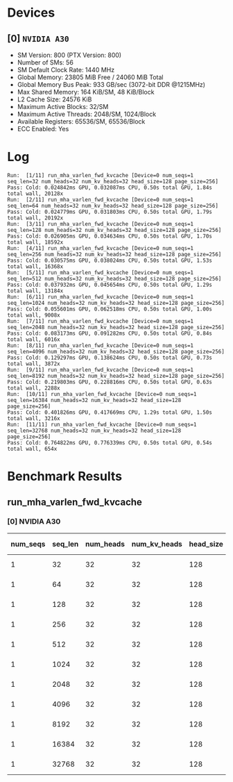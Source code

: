 # Devices

## [0] `NVIDIA A30`
* SM Version: 800 (PTX Version: 800)
* Number of SMs: 56
* SM Default Clock Rate: 1440 MHz
* Global Memory: 23805 MiB Free / 24060 MiB Total
* Global Memory Bus Peak: 933 GB/sec (3072-bit DDR @1215MHz)
* Max Shared Memory: 164 KiB/SM, 48 KiB/Block
* L2 Cache Size: 24576 KiB
* Maximum Active Blocks: 32/SM
* Maximum Active Threads: 2048/SM, 1024/Block
* Available Registers: 65536/SM, 65536/Block
* ECC Enabled: Yes

# Log

```
Run:  [1/11] run_mha_varlen_fwd_kvcache [Device=0 num_seqs=1 seq_len=32 num_heads=32 num_kv_heads=32 head_size=128 page_size=256]
Pass: Cold: 0.024842ms GPU, 0.032087ms CPU, 0.50s total GPU, 1.84s total wall, 20128x 
Run:  [2/11] run_mha_varlen_fwd_kvcache [Device=0 num_seqs=1 seq_len=64 num_heads=32 num_kv_heads=32 head_size=128 page_size=256]
Pass: Cold: 0.024779ms GPU, 0.031803ms CPU, 0.50s total GPU, 1.79s total wall, 20192x 
Run:  [3/11] run_mha_varlen_fwd_kvcache [Device=0 num_seqs=1 seq_len=128 num_heads=32 num_kv_heads=32 head_size=128 page_size=256]
Pass: Cold: 0.026905ms GPU, 0.034634ms CPU, 0.50s total GPU, 1.70s total wall, 18592x 
Run:  [4/11] run_mha_varlen_fwd_kvcache [Device=0 num_seqs=1 seq_len=256 num_heads=32 num_kv_heads=32 head_size=128 page_size=256]
Pass: Cold: 0.030575ms GPU, 0.038024ms CPU, 0.50s total GPU, 1.53s total wall, 16368x 
Run:  [5/11] run_mha_varlen_fwd_kvcache [Device=0 num_seqs=1 seq_len=512 num_heads=32 num_kv_heads=32 head_size=128 page_size=256]
Pass: Cold: 0.037932ms GPU, 0.045654ms CPU, 0.50s total GPU, 1.29s total wall, 13184x 
Run:  [6/11] run_mha_varlen_fwd_kvcache [Device=0 num_seqs=1 seq_len=1024 num_heads=32 num_kv_heads=32 head_size=128 page_size=256]
Pass: Cold: 0.055601ms GPU, 0.062518ms CPU, 0.50s total GPU, 1.00s total wall, 9008x 
Run:  [7/11] run_mha_varlen_fwd_kvcache [Device=0 num_seqs=1 seq_len=2048 num_heads=32 num_kv_heads=32 head_size=128 page_size=256]
Pass: Cold: 0.083173ms GPU, 0.091282ms CPU, 0.50s total GPU, 0.84s total wall, 6016x 
Run:  [8/11] run_mha_varlen_fwd_kvcache [Device=0 num_seqs=1 seq_len=4096 num_heads=32 num_kv_heads=32 head_size=128 page_size=256]
Pass: Cold: 0.129297ms GPU, 0.138624ms CPU, 0.50s total GPU, 0.73s total wall, 3872x 
Run:  [9/11] run_mha_varlen_fwd_kvcache [Device=0 num_seqs=1 seq_len=8192 num_heads=32 num_kv_heads=32 head_size=128 page_size=256]
Pass: Cold: 0.219803ms GPU, 0.228816ms CPU, 0.50s total GPU, 0.63s total wall, 2288x 
Run:  [10/11] run_mha_varlen_fwd_kvcache [Device=0 num_seqs=1 seq_len=16384 num_heads=32 num_kv_heads=32 head_size=128 page_size=256]
Pass: Cold: 0.401826ms GPU, 0.417669ms CPU, 1.29s total GPU, 1.50s total wall, 3216x 
Run:  [11/11] run_mha_varlen_fwd_kvcache [Device=0 num_seqs=1 seq_len=32768 num_heads=32 num_kv_heads=32 head_size=128 page_size=256]
Pass: Cold: 0.764822ms GPU, 0.776339ms CPU, 0.50s total GPU, 0.54s total wall, 654x 
```

# Benchmark Results

## run_mha_varlen_fwd_kvcache

### [0] NVIDIA A30

| num_seqs | seq_len | num_heads | num_kv_heads | head_size | page_size | Memory Reads | Memory Writes | Memory Usage | Tokens | Samples |  CPU Time  |  Noise  |  GPU Time  |  Noise  | Elem/s  | GlobalMem BW | BWUtil |
|----------|---------|-----------|--------------|-----------|-----------|--------------|---------------|--------------|--------|---------|------------|---------|------------|---------|---------|--------------|--------|
|        1 |      32 |        32 |           32 |       128 |       256 |  520.000 KiB |     8.000 KiB |        16384 |     32 |  20128x |  32.087 us | 122.26% |  24.842 us |   9.18% |  1.288M |  21.764 GB/s |  2.33% |
|        1 |      64 |        32 |           32 |       128 |       256 |    1.008 MiB |     8.000 KiB |        16384 |     64 |  20192x |  31.803 us | 124.01% |  24.779 us |  62.49% |  2.583M |  42.979 GB/s |  4.61% |
|        1 |     128 |        32 |           32 |       128 |       256 |    2.008 MiB |     8.000 KiB |        16384 |    128 |  18592x |  34.634 us | 417.21% |  26.905 us | 281.27% |  4.758M |  78.556 GB/s |  8.42% |
|        1 |     256 |        32 |           32 |       128 |       256 |    4.008 MiB |     8.000 KiB |        16384 |    256 |  16368x |  38.024 us | 262.39% |  30.575 us |   4.56% |  8.373M | 137.718 GB/s | 14.76% |
|        1 |     512 |        32 |           32 |       128 |       256 |    8.008 MiB |     8.000 KiB |        16384 |    512 |  13184x |  45.654 us | 251.40% |  37.932 us |   4.28% | 13.498M | 221.580 GB/s | 23.75% |
|        1 |    1024 |        32 |           32 |       128 |       256 |   16.008 MiB |     8.000 KiB |        16384 |   1024 |   9008x |  62.518 us |  65.76% |  55.601 us |  52.26% | 18.417M | 302.037 GB/s | 32.37% |
|        1 |    2048 |        32 |           32 |       128 |       256 |   32.008 MiB |     8.000 KiB |        16384 |   2048 |   6016x |  91.282 us | 146.35% |  83.173 us |   4.44% | 24.623M | 403.628 GB/s | 43.26% |
|        1 |    4096 |        32 |           32 |       128 |       256 |   64.008 MiB |     8.000 KiB |        16384 |   4096 |   3872x | 138.624 us |  44.78% | 129.297 us |   1.55% | 31.679M | 519.154 GB/s | 55.64% |
|        1 |    8192 |        32 |           32 |       128 |       256 |  128.008 MiB |     8.000 KiB |        16384 |   8192 |   2288x | 228.816 us |  28.32% | 219.803 us |   0.68% | 37.270M | 610.702 GB/s | 65.45% |
|        1 |   16384 |        32 |           32 |       128 |       256 |  256.008 MiB |     8.000 KiB |        16384 |  16384 |   3216x | 417.669 us |  64.59% | 401.826 us |   7.70% | 40.774M | 668.079 GB/s | 71.60% |
|        1 |   32768 |        32 |           32 |       128 |       256 |  512.008 MiB |     8.000 KiB |        16384 |  32768 |    654x | 776.339 us |  11.42% | 764.822 us |   0.31% | 42.844M | 701.977 GB/s | 75.23% |
